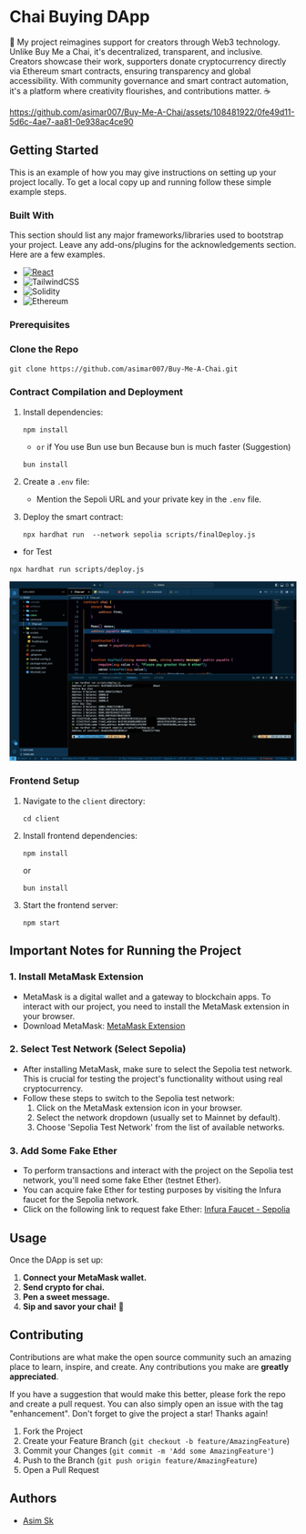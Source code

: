 # Chai Buying DApp

🍵 My project reimagines support for creators through Web3 technology. Unlike Buy Me a Chai, it's decentralized, transparent, and inclusive. Creators showcase their work, supporters donate cryptocurrency directly via Ethereum smart contracts, ensuring transparency and global accessibility. With community governance and smart contract automation, it's a platform where creativity flourishes, and contributions matter. ☕️



https://github.com/asimar007/Buy-Me-A-Chai/assets/108481922/0fe49d11-5d6c-4ae7-aa81-0e938ac4ce90



## Getting Started

This is an example of how you may give instructions on setting up your project locally. To get a local copy up and running follow these simple example steps.

### Built With

This section should list any major frameworks/libraries used to bootstrap your project. Leave any add-ons/plugins for the acknowledgements section. Here are a few examples.

- [![React](https://camo.githubusercontent.com/6c3957842901e5baa389f3bb8758c8966683333b28493013062fcab5fab645e7/68747470733a2f2f696d672e736869656c64732e696f2f62616467652f52656163742d3230323332413f7374796c653d666f722d7468652d6261646765266c6f676f3d7265616374266c6f676f436f6c6f723d363144414642)](https://reactjs.org/)
- ![TailwindCSS](https://img.shields.io/badge/tailwindcss-%2338B2AC.svg?style=for-the-badge&logo=tailwind-css&logoColor=white)
- ![Solidity](https://img.shields.io/badge/Solidity-%23363636.svg?style=for-the-badge&logo=solidity&logoColor=white])
- ![Ethereum](https://img.shields.io/badge/Ethereum-3C3C3D?style=for-the-badge&logo=Ethereum&logoColor=white)

### Prerequisites

### Clone the Repo

```
git clone https://github.com/asimar007/Buy-Me-A-Chai.git
```

### Contract Compilation and Deployment

1.  Install dependencies:

    ```
    npm install
    ```

    - `or` if You use Bun use bun Because bun is much faster (Suggestion)

    ```
    bun install
    ```

2.  Create a `.env` file:

    - Mention the Sepoli URL and your private key in the `.env` file.

3.  Deploy the smart contract:

    ```
    npx hardhat run  --network sepolia scripts/finalDeploy.js
    ```

- for Test

```
npx hardhat run scripts/deploy.js
```

![CLI](https://github.com/asimar007/Cross-Region-Migration-of-AWS-EBS-Volumes/blob/main/Screenshot/CLI.jpg?raw=true)

### Frontend Setup

1.  Navigate to the `client` directory:

    ```
    cd client
    ```

2.  Install frontend dependencies:

    ```
    npm install
    ```

    or

    ```
    bun install
    ```

3.  Start the frontend server:

    ```
    npm start
    ```

## Important Notes for Running the Project

### 1. Install MetaMask Extension

- MetaMask is a digital wallet and a gateway to blockchain apps. To interact with our project, you need to install the MetaMask extension in your browser.
- Download MetaMask: [MetaMask Extension](https://metamask.io/download/)

### 2. Select Test Network (Select Sepolia)

- After installing MetaMask, make sure to select the Sepolia test network. This is crucial for testing the project's functionality without using real cryptocurrency.
- Follow these steps to switch to the Sepolia test network:
  1.  Click on the MetaMask extension icon in your browser.
  2.  Select the network dropdown (usually set to Mainnet by default).
  3.  Choose 'Sepolia Test Network' from the list of available networks.

### 3. Add Some Fake Ether

- To perform transactions and interact with the project on the Sepolia test network, you'll need some fake Ether (testnet Ether).
- You can acquire fake Ether for testing purposes by visiting the Infura faucet for the Sepolia network.
- Click on the following link to request fake Ether: [Infura Faucet - Sepolia](https://www.infura.io/faucet/sepolia)

## Usage

Once the DApp is set up:

1.  **Connect your MetaMask wallet.**
2.  **Send crypto for chai.**
3.  **Pen a sweet message.**
4.  **Sip and savor your chai!** 🍵

## Contributing

[](https://github.com/othneildrew/Best-README-Template/blob/master/README.md#contributing)

Contributions are what make the open source community such an amazing place to learn, inspire, and create. Any contributions you make are **greatly appreciated**.

If you have a suggestion that would make this better, please fork the repo and create a pull request. You can also simply open an issue with the tag "enhancement". Don't forget to give the project a star! Thanks again!

1.  Fork the Project
2.  Create your Feature Branch (`git checkout -b feature/AmazingFeature`)
3.  Commit your Changes (`git commit -m 'Add some AmazingFeature'`)
4.  Push to the Branch (`git push origin feature/AmazingFeature`)
5.  Open a Pull Request

## Authors

- [Asim Sk](https://www.linkedin.com/in/asimar007/)
